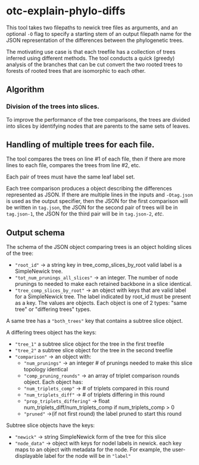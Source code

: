 # otc-explain-phylo-diffs
This tool takes two filepaths to newick tree files as arguments, 
and an optional `-O` flag to specify a starting stem of an output
filepath name for the JSON
representation of the differences between the phylogenetic trees.

The motivating use case is that each treefile has a collection of
trees inferred using different methods.
The tool conducts a quick (greedy) analysis of the branches that
can be cut convert the two rooted trees to forests of rooted trees
that are isomorphic to each other.

## Algorithm
### Division of the trees into slices.
To improve the performance of the tree comparisons, the trees are 
divided into slices by identifying nodes that are parents to the
same sets of leaves.

## Handling of multiple trees for each file.
The tool compares the trees on line #1 of each file, then if there
are more lines to each file, compares the trees from line #2, etc.

Each pair of trees must have the same leaf label set.

Each tree comparison produces a object describing the differences
represented as JSON.
If there are multiple lines in the inputs and `-Otag.json` is used
as the output specifier, then the JSON for the first comparison 
will be written in `tag.json`, the JSON for the second pair of trees
will be in `tag.json-1`, the JSON for the third pair will be in
`tag.json-2`, *etc*.

## Output schema
The schema of the JSON object comparing trees is an object holding
slices of the tree:

  * `"root_id"` -> a string key in tree_comp_slices_by_root valid label is a SimpleNewick tree.
  * `"tot_num_prunings_all_slices"` -> an integer. The number of node prunings to needed to make each retained backbone in a slice identical.
  * `"tree_comp_slices_by_root"` -> an object with keys that are valid label for a SimpleNewick tree. The label indicated by root_id must be present as  a key. The values are objects. Each object is one of 2 types: "same tree" or "differing trees" types.

 A same tree has a `"both_trees"` key that contains a subtree slice object.

 A differing trees object has the keys:
  * `"tree_1"` a subtree slice object for the tree in the first treefile
  * `"tree_2"` a subtree slice object for the tree in the second treefile
  * `"comparison"` -> an object with:
      * `"num_prunings"` -> an integer # of prunings needed to make this slice topology identical
      * `"comp_pruning_rounds"` -> an array of triplet comparison rounds object. Each object has:
       * `"num_triplets_comp"` -> # of triplets compared in this round
       * `"num_triplets_diff"` -> # of triplets differing in this round
       * `"prop_triplets_differing"` -> float num_triplets_diff/num_triplets_comp if num_triplets_comp > 0
       * `"pruned"` ->(if not first round) the label pruned to start this round

Subtree slice objects have the keys:
  * `"newick"` -> string SimpleNewick form of the tree for this slice 
  * `"node_data"` -> object with keys for nodel labels in newick. each key maps to an object with metadata for the node.  For example, the user-displayable label for the node will be in `"label"`
